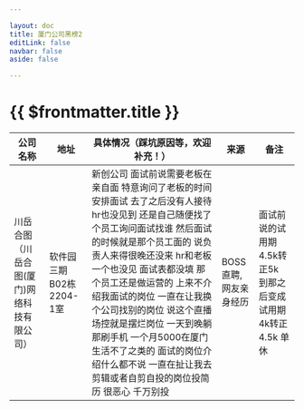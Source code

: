 ```yaml
---

layout: doc
title: 厦门公司黑榜2
editLink: false
navbar: false
aside: false

---
```


# {{ $frontmatter.title }}

|公司名称|地址|具体情况（踩坑原因等，欢迎补充！）|来源|备注|
|---|---|---|---|---|
|川岳合图（川岳合图(厦门)网络科技有限公司）|软件园三期B02栋2204-1室|新创公司 面试前说需要老板在亲自面 特意询问了老板的时间安排面试 去了之后没有人接待 hr也没见到 还是自己随便找了个员工询问面试找谁 然后面试的时候就是那个员工面的 说负责人来得很晚还没来 hr和老板一个也没见 面试表都没填 那个员工还是做运营的 上来不介绍我面试的岗位 一直在让我换个公司找别的岗位 说这个直播场控就是摆烂岗位 一天到晚躺那刷手机 一个月5000在厦门生活不了之类的 面试的岗位介绍什么都不说 一直在扯让我去剪辑或者自剪自投的岗位投简历 很恶心 千万别投|BOSS直聘,网友亲身经历|面试前说的试用期4.5k转正5k 到那之后变成试用期4k转正4.5k 单休|

